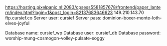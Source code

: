 https://hosting.pixelpanic.nl:2083/cpsess5581857678/frontend/paper_lantern/index.html?login=1&post_login=82137683646623
149.210.143.70
ftp.cursief.co
Server user: cursief
Server pass: dominion-boxer-monte-loth-elves-joyful

Database name: cursief_wp
Database user: cursief_db
Database password: worship-mung-cosmogon-volley-pulsate-soggy